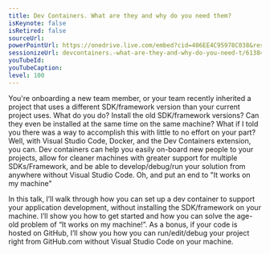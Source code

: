 ```yaml
---
title: Dev Containers. What are they and why do you need them?
isKeynote: false
isRetired: false
sourceUrl: 
powerPointUrl: https://onedrive.live.com/embed?cid=406EE4C95978C038&resid=406EE4C95978C038%2185369&authkey=AJtNP-QqXFzZXJ8&em=2
sessionizeUrl: devcontainers.-what-are-they-and-why-do-you-need-t/61384
youTubeId: 
youTubeCaption: 
level: 100
---
```

You're onboarding a new team member, or your team recently inherited a project that uses a different SDK/framework version than your current project uses. What do you do?  Install the old SDK/framework versions? Can they even be installed at the same time on the same machine?  What if I told you there was a way to accomplish this with little to no effort on your part?  Well, with Visual Studio Code, Docker, and the Dev Containers extension, you can.  Dev containers can help you easily on-board new people to your projects, allow for cleaner machines with greater support for multiple SDKs/Framework, and be able to develop/debug/run your solution from anywhere without Visual Studio Code. Oh, and put an end to "It works on my machine"

In this talk, I’ll walk through how you can set up a dev container to support your application development, without installing the SDK/framework on your machine. I’ll show you how to get started and how you can solve the age-old problem of “It works on my machine!”.  As a bonus, if your code is hosted on GitHub, I’ll show you how you can run/edit/debug your project right from GitHub.com without Visual Studio Code on your machine.
